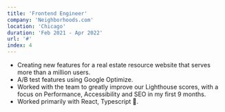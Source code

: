 ```yaml
---
title: 'Frontend Engineer'
company: 'Neighborhoods.com'
location: 'Chicago'
duration: 'Feb 2021 - Apr 2022'
url: '#'
index: 4
---
```


- Creating new features for a real estate resource website that serves more than a million users.
- A/B test features using Google Optimize.
- Worked with the team to greatly improve our Lighthouse scores, with a focus on Performance, Accessibility and SEO in my first 9 months.
- Worked primarily with React, Typescript 💙.
